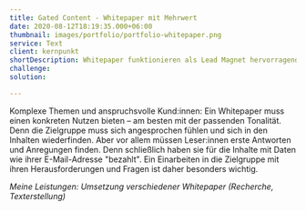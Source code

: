 ```yaml
---
title: Gated Content - Whitepaper mit Mehrwert
date: 2020-08-12T18:19:35.000+06:00
thumbnail: images/portfolio/portfolio-whitepaper.png
service: Text
client: kernpunkt
shortDescription: Whitepaper funktionieren als Lead Magnet hervorragend, besonders im B2B Geschäft. Die Kölner Digitalagentur kernpunkt benötigte zu verschiedenen Themen rund um die Digitalisierung und E-Commerce umfassende Whitepaper, um der B2B-Zielgruppe hochwertige Informationen anzubieten und so mit Gated Content Leads zu generieren. 
challenge:  
solution:

---
```


Komplexe Themen und anspruchsvolle Kund:innen: Ein Whitepaper muss einen konkreten Nutzen bieten – am besten mit der passenden Tonalität. Denn die Zielgruppe muss sich angesprochen fühlen und sich in den Inhalten wiederfinden. Aber vor allem müssen Leser:innen erste Antworten und Anregungen finden. Denn schließlich haben sie für die Inhalte mit Daten wie ihrer E-Mail-Adresse "bezahlt". Ein Einarbeiten in die Zielgruppe mit ihren Herausforderungen und Fragen ist daher besonders wichtig. 

*Meine Leistungen: Umsetzung verschiedener Whitepaper (Recherche, Texterstellung)*